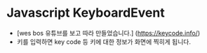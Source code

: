 # Javascript KeyboardEvent

- [wes bos 유튜브를 보고 따라 만들었습니다.] (https://keycode.info/)
- 키를 입력하면 key code 등 키에 대한 정보가 화면에 찍히게 됩니다.
